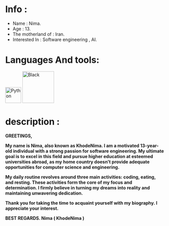 # Info :

- Name : Nima.
- Age : 13.
- The motherland of : Iran.
- Interested In : Software engineering , AI.

# Languages And tools:
<img src="https://github.com/KhodeNima/KhodeNima/blob/Main.Project/Pictures/Python.png" alt="Python" width="50"/> <img src="https://github.com/KhodeNima/KhodeNima/blob/Main.Project/Pictures/Black.png" alt="Black" width="100"/>


# description :


**GREETINGS,**

**My name is Nima, also known as KhodeNima. I am a motivated 13-year-old individual with a strong passion for software engineering. My ultimate goal is to excel in this field and pursue  higher education at esteemed universities abroad, as my home country doesn't provide adequate opportunities for computer science and engineering.**

**My daily routine revolves around three main activities: coding, eating, and resting. These activities form the core of my focus and determination. I firmly believe in turning my dreams  into reality and maintaining unwavering dedication.**

**Thank you for taking the time to acquaint yourself with my biography. I appreciate your interest.**

**BEST REGARDS.
Nima ( KhodeNima )**

